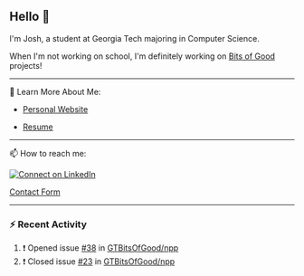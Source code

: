 ## Hello 👋

I'm Josh, a student at Georgia Tech majoring in Computer Science.

When I'm not working on school, I'm definitely working on [Bits of Good](https://bitsofgood.org) projects!

---

📖 Learn More About Me:

* [Personal Website](https://mcfarl.in)

* [Resume](https://www.dropbox.com/s/xak4fdv0h2ghhhy/JoshuaMcFarlin_Resume.pdf?dl=0)

---

📫 How to reach me:

[![Connect on LinkedIn](https://img.shields.io/badge/--linkedin?label=LinkedIn&logo=LinkedIn&style=social)](https://www.linkedin.com/in/joshmcfarlin)

[Contact Form](https://mcfarl.in/contact)

---

### :zap: Recent Activity

<!--START_SECTION:activity-->
1. ❗️ Opened issue [#38](https://github.com/GTBitsOfGood/npp/issues/38) in [GTBitsOfGood/npp](https://github.com/GTBitsOfGood/npp)
2. ❗️ Closed issue [#23](https://github.com/GTBitsOfGood/npp/issues/23) in [GTBitsOfGood/npp](https://github.com/GTBitsOfGood/npp)
<!--END_SECTION:activity-->

